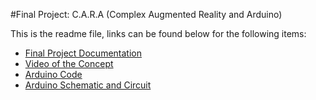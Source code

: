 #Final Project: C.A.R.A (Complex Augmented Reality and Arduino)

This is the readme file, links can be found below for the following items:
- [Final Project Documentation](url)
- [Video of the Concept](url)
- [Arduino Code](url)
- [Arduino Schematic and Circuit](url)
